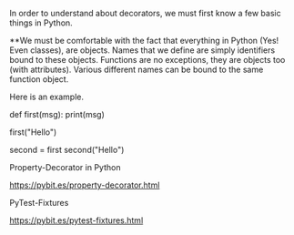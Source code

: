 In order to understand about decorators, we must first know a few basic things in Python.

**We must be comfortable with the fact that everything in Python (Yes! Even classes), are objects. Names that we define are simply identifiers bound to these objects. Functions are no exceptions, they are objects too (with attributes). Various different names can be bound to the same function object.

Here is an example.

def first(msg):
    print(msg)


first("Hello")

second = first
second("Hello")


Property-Decorator in Python

https://pybit.es/property-decorator.html

PyTest-Fixtures

https://pybit.es/pytest-fixtures.html
